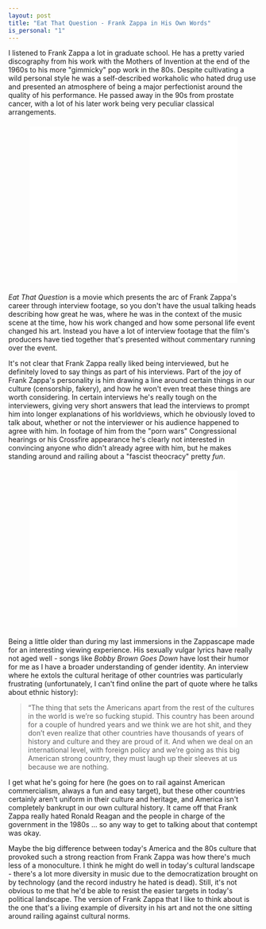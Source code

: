 ```yaml
---
layout: post
title: "Eat That Question - Frank Zappa in His Own Words"
is_personal: "1"
---
```


I listened to Frank Zappa a lot in graduate school.  He has a pretty varied discography from his work with the Mothers of Invention at the end of the 1960s to his more "gimmicky" pop work in the 80s.  Despite cultivating a wild personal style he was a self-described workaholic who hated drug use and presented an atmosphere of being a major perfectionist around the quality of his performance.  He passed away in the 90s from prostate cancer, with a lot of his later work being very peculiar classical arrangements.

<center><div style="margin: 20px;"><iframe width="420" height="315" src="//www.youtube.com/embed/imAWVWi5PIU" frameborder="0" allowfullscreen></iframe></div></center>

_Eat That Question_  is a movie which presents the arc of Frank Zappa's career through interview footage, so you don't have the usual talking heads describing how great he was, where he was in the context of the music scene at the time, how his work changed and how some personal life event changed his art.  Instead you have a lot of interview footage that the film's producers have tied together that's presented without commentary running over the event.

It's not clear that Frank Zappa really liked being interviewed, but he definitely loved to say things as part of his interviews.  Part of the joy of Frank Zappa's personality is him drawing a line around certain things in our culture (censorship, fakery), and how he won't even treat these things are worth considering.  In certain interviews he's really tough on the interviewers, giving very short answers that lead the interviews to prompt him into longer explanations of his worldviews, which he obviously loved to talk about, whether or not the interviewer or his audience happened to agree with him.  In footage of him from the "porn wars" Congressional hearings or his Crossfire appearance he's clearly not interested in convincing anyone who didn't already agree with him, but he makes standing around and railing about a "fascist theocracy" pretty _fun_.

<center><div style="margin: 20px;"><iframe width="420" height="315" src="//www.youtube.com/embed/8ISil7IHzxc" frameborder="0" allowfullscreen></iframe></div></center>

Being a little older than during my last immersions in the Zappascape made for an interesting viewing experience.  His sexually vulgar lyrics have really not aged well - songs like _Bobby Brown Goes Down_ have lost their humor for me as I have a broader understanding of gender identity.  An interview where he extols the cultural heritage of other countries was particularly frustrating (unfortunately, I can't find online the part of quote where he talks about ethnic history):  

> “The thing that sets the Americans apart from the rest of the cultures in the world is we’re so fucking stupid. This country has been around for a couple of hundred years and we think we are hot shit, and they don’t even realize that other countries have thousands of years of history and culture and they are proud of it. And when we deal on an international level, with foreign policy and we’re going as this big American strong country, they must laugh up their sleeves at us because we are nothing.

I get what he's going for here (he goes on to rail against American commercialism, always a fun and easy target), but these other countries certainly aren't uniform in their culture and heritage, and America isn't completely bankrupt in our own cultural history.  It came off that Frank Zappa really hated Ronald Reagan and the people in charge of the government in the 1980s ... so any way to get to talking about that contempt was okay.

Maybe the big difference between today's America and the 80s culture that provoked such a strong reaction from Frank Zappa was how there's much less of a monoculture.  I think he might do well in today's cultural landscape - there's a lot more diversity in music due to the democratization brought on by technology (and the record industry he hated is dead).  Still, it's not obvious to me that he'd be able to resist the easier targets in today's political landscape.  The version of Frank Zappa that I like to think about is the one that's a living example of diversity in his art and not the one sitting around railing against cultural norms.